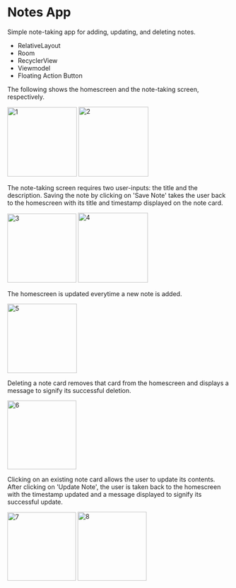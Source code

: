 # Notes App

Simple note-taking app for adding, updating, and deleting notes.

- RelativeLayout
- Room
- RecyclerView
- Viewmodel
- Floating Action Button

The following shows the homescreen and the note-taking screen, respectively.

<img width="157" alt="1" src="https://user-images.githubusercontent.com/115426604/200143172-1ee83f80-8663-4bb2-996b-ce3e51d16213.png">  <img width="158" alt="2" src="https://user-images.githubusercontent.com/115426604/200143173-3b5149db-9f95-4419-9593-b760dab82672.png">

The note-taking screen requires two user-inputs: the title and the description. Saving the note by clicking on 'Save Note' takes the user back to the homescreen with its title and timestamp displayed on the note card.

<img width="156" alt="3" src="https://user-images.githubusercontent.com/115426604/200143174-d7dd567e-d589-4e92-9aee-4e11ad749be3.png">  <img width="158" alt="4" src="https://user-images.githubusercontent.com/115426604/200143175-8602b47b-1029-4d69-81ca-d7b7f9d4d8c6.png">

The homescreen is updated everytime a new note is added.

<img width="157" alt="5" src="https://user-images.githubusercontent.com/115426604/200143176-2e305709-fe35-45da-9109-ed53055bfbfd.png">

Deleting a note card removes that card from the homescreen and displays a message to signify its successful deletion.

<img width="156" alt="6" src="https://user-images.githubusercontent.com/115426604/200143177-6bc6fabb-bc5f-47a1-bbd0-bdd0da254d73.png">

Clicking on an existing note card allows the user to update its contents. After clicking on 'Update Note', the user is taken back to the homescreen with the timestamp updated and a message displayed to signify its successful update.

<img width="155" alt="7" src="https://user-images.githubusercontent.com/115426604/200143353-9250572a-a8d2-4686-8453-0974e2d4acd1.png">  <img width="156" alt="8" src="https://user-images.githubusercontent.com/115426604/200143444-c34b0711-8934-4f82-a33f-1fc7d0983efb.png">
